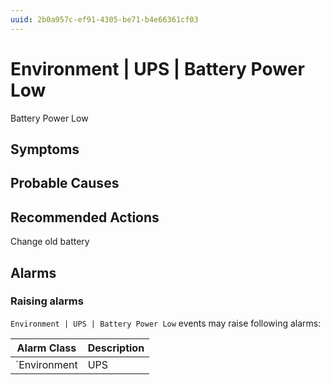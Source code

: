 ```yaml
---
uuid: 2b0a957c-ef91-4305-be71-b4e66361cf03
---
```

# Environment | UPS | Battery Power Low

Battery Power Low

## Symptoms

## Probable Causes

## Recommended Actions

Change old battery

## Alarms

### Raising alarms

`Environment | UPS | Battery Power Low` events may raise following alarms:

Alarm Class | Description
--- | ---
`Environment | UPS | Battery Power Low` | dispose
